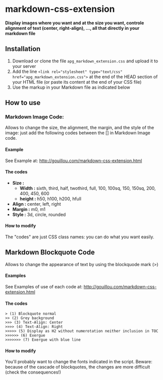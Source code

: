 # markdown-css-extension

**Display images where you want and at the size you want, controle alignment of text (center, right-align), ..., all that directly in your markdown file**

## Installation

1. Download or clone the file `apg_markdown_extension.css` and upload it to your server
2. Add the line `<link rel="stylesheet" type="text/css" href="apg_markdown_extension.css">` at the end of the HEAD section of your HTML file (or paste its content at the end of your CSS file)
3. Use the markup in your Markdown file as indicated below



## How to use

### Markdown Image Code:

Allows to change the size, the alignment, the margin, and the style of the image: just add the following codes between the [] in Markdown Image code. 

#### Example 

See Example at: <http://gouillou.com/markdown-css-extension.html> 

#### The codes
- **Size :** 
	 - **Width :** sixth, third, half, twothird, full, 100, 100sq, 150, 150sq, 200, 400, 450, 600
	- **height :** h50, h100, h200, hfull
- **Align :** center, left, right
- **Margin :** m0, m1
- **Style :** 3d, circle, rounded

#### How to modify

The "codes" are just CSS class names: you can do what you want easily.


## Markdown Blockquote Code

Allows to change the appearance of text by using the blockquode mark (>)

#### Examples 

See Examples of use of each code at: <http://gouillou.com/markdown-css-extension.html> 


#### The codes

	> (1) Blockquote normal
	>> (2) Grey background
	>>> (3) Text-Align: Center
	>>>> (4) Text-Align: Right 
	>>>>> (5) Display as H2 without numerotation neither inclusion in TOC
	>>>>>> (6) Exergue
	>>>>>>> (7) Exergue with blue line

#### How to modify

You'll probably want to change the fonts indicated in the script. Beware: because of the cascade of blockquotes, the changes are more difficult (check the consequences!)


